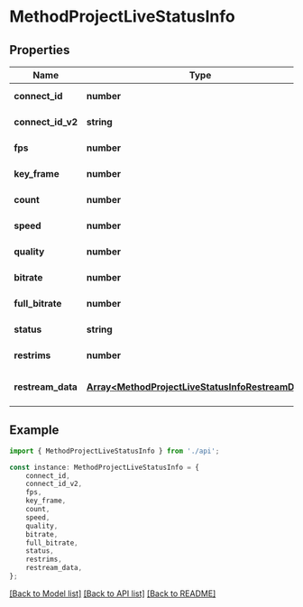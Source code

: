 # MethodProjectLiveStatusInfo


## Properties

Name | Type | Description | Notes
------------ | ------------- | ------------- | -------------
**connect_id** | **number** |  | [default to undefined]
**connect_id_v2** | **string** |  | [default to undefined]
**fps** | **number** |  | [default to undefined]
**key_frame** | **number** |  | [default to undefined]
**count** | **number** |  | [default to undefined]
**speed** | **number** |  | [default to undefined]
**quality** | **number** |  | [default to undefined]
**bitrate** | **number** |  | [default to undefined]
**full_bitrate** | **number** |  | [default to undefined]
**status** | **string** |  | [default to undefined]
**restrims** | **number** |  | [default to undefined]
**restream_data** | [**Array&lt;MethodProjectLiveStatusInfoRestreamData&gt;**](MethodProjectLiveStatusInfoRestreamData.md) | Restream data | [optional] [default to undefined]

## Example

```typescript
import { MethodProjectLiveStatusInfo } from './api';

const instance: MethodProjectLiveStatusInfo = {
    connect_id,
    connect_id_v2,
    fps,
    key_frame,
    count,
    speed,
    quality,
    bitrate,
    full_bitrate,
    status,
    restrims,
    restream_data,
};
```

[[Back to Model list]](../README.md#documentation-for-models) [[Back to API list]](../README.md#documentation-for-api-endpoints) [[Back to README]](../README.md)
